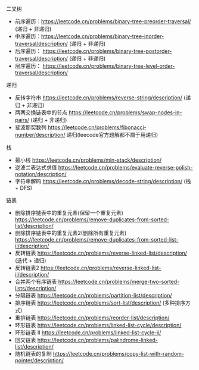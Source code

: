 二叉树
 - 前序遍历：https://leetcode.cn/problems/binary-tree-preorder-traversal/ (递归 + 非递归)
 - 中序遍历：https://leetcode.cn/problems/binary-tree-inorder-traversal/description/ (递归 + 非递归)
 - 后序遍历： https://leetcode.cn/problems/binary-tree-postorder-traversal/description/ (递归 + 非递归)
 - 层序遍历： https://leetcode.cn/problems/binary-tree-level-order-traversal/description/

递归
 - 反转字符串 https://leetcode.cn/problems/reverse-string/description/ (递归 + 非递归)
 - 两两交换链表中的节点 https://leetcode.cn/problems/swap-nodes-in-pairs/ (递归 + 非递归)
 - 斐波那契数列 https://leetcode.cn/problems/fibonacci-number/description/ 递归(leecode官方题解都不屑于用递归)

栈
 - 最小栈 https://leetcode.cn/problems/min-stack/description/
 - 逆波兰表达式求值 https://leetcode.cn/problems/evaluate-reverse-polish-notation/description/
 - 字符串解码 https://leetcode.cn/problems/decode-string/description/ (栈 + DFS)

链表
 - 删除排序链表中的重复元素(保留一个重复元素) https://leetcode.cn/problems/remove-duplicates-from-sorted-list/description/
 - 删除排序链表中的重复元素2(删除所有重复元素) https://leetcode.cn/problems/remove-duplicates-from-sorted-list-ii/description/
 - 反转链表 https://leetcode.cn/problems/reverse-linked-list/description/ (迭代 + 递归)
 - 反转链表2 https://leetcode.cn/problems/reverse-linked-list-ii/description/
 - 合并两个有序链表 https://leetcode.cn/problems/merge-two-sorted-lists/description/
 - 分隔链表 https://leetcode.cn/problems/partition-list/description/
 - 排序链表 https://leetcode.cn/problems/sort-list/description/ (多种排序方式)
 - 重排链表 https://leetcode.cn/problems/reorder-list/description/
 - 环形链表 https://leetcode.cn/problems/linked-list-cycle/description/
 - 环形链表 II https://leetcode.cn/problems/linked-list-cycle-ii/
 - 回文链表 https://leetcode.cn/problems/palindrome-linked-list/description/
 - 随机链表的复制 https://leetcode.cn/problems/copy-list-with-random-pointer/description/